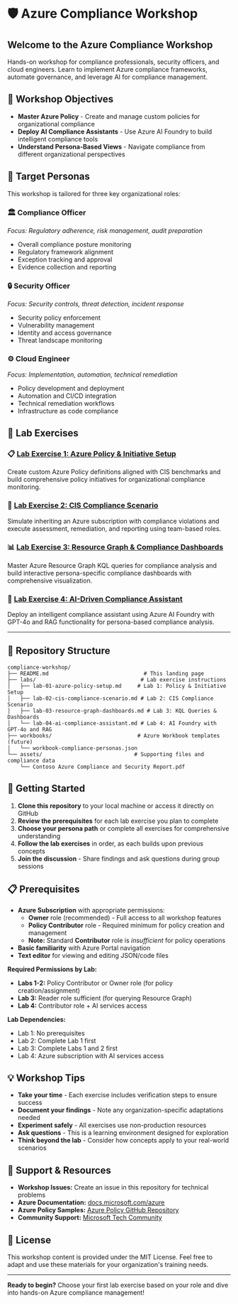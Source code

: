 # 🛡️ Azure Compliance Workshop

## Welcome to the Azure Compliance Workshop

Hands-on workshop for compliance professionals, security officers, and cloud engineers. Learn to implement Azure compliance frameworks, automate governance, and leverage AI for compliance management.

## 🎯 Workshop Objectives

- **Master Azure Policy** - Create and manage custom policies for organizational compliance
- **Deploy AI Compliance Assistants** - Use Azure AI Foundry to build intelligent compliance tools
- **Understand Persona-Based Views** - Navigate compliance from different organizational perspectives

## 👥 Target Personas

This workshop is tailored for three key organizational roles:

### 🏛️ **Compliance Officer**
*Focus: Regulatory adherence, risk management, audit preparation*
- Overall compliance posture monitoring
- Regulatory framework alignment
- Exception tracking and approval
- Evidence collection and reporting

### 🔒 **Security Officer** 
*Focus: Security controls, threat detection, incident response*
- Security policy enforcement
- Vulnerability management
- Identity and access governance
- Threat landscape monitoring

### ⚙️ **Cloud Engineer**
*Focus: Implementation, automation, technical remediation*
- Policy development and deployment
- Automation and CI/CD integration
- Technical remediation workflows
- Infrastructure as code compliance

## 🧪 Lab Exercises

### 📋 [Lab Exercise 1: Azure Policy & Initiative Setup](./labs/lab-01-azure-policy-setup.md)
Create custom Azure Policy definitions aligned with CIS benchmarks and build comprehensive policy initiatives for organizational compliance monitoring.

### 🎯 [Lab Exercise 2: CIS Compliance Scenario](./labs/lab-02-cis-compliance-scenario.md)  
Simulate inheriting an Azure subscription with compliance violations and execute assessment, remediation, and reporting using team-based roles.

### 📊 [Lab Exercise 3: Resource Graph & Compliance Dashboards](./labs/lab-03-resource-graph-dashboards.md)
Master Azure Resource Graph KQL queries for compliance analysis and build interactive persona-specific compliance dashboards with comprehensive visualization.

### 🤖 [Lab Exercise 4: AI-Driven Compliance Assistant](./labs/lab-04-ai-compliance-assistant.md)
Deploy an intelligent compliance assistant using Azure AI Foundry with GPT-4o and RAG functionality for persona-based compliance analysis.

---

## 📁 Repository Structure

```
compliance-workshop/
├── README.md                              # This landing page
├── labs/                                 # Lab exercise instructions
│   ├── lab-01-azure-policy-setup.md     # Lab 1: Policy & Initiative Setup
│   ├── lab-02-cis-compliance-scenario.md # Lab 2: CIS Compliance Scenario
│   ├── lab-03-resource-graph-dashboards.md # Lab 3: KQL Queries & Dashboards
│   └── lab-04-ai-compliance-assistant.md # Lab 4: AI Foundry with GPT-4o and RAG
├── workbooks/                           # Azure Workbook templates (future)
│   └── workbook-compliance-personas.json
└── assets/                             # Supporting files and compliance data
    └── Contoso Azure Compliance and Security Report.pdf
```

## 🚀 Getting Started

1. **Clone this repository** to your local machine or access it directly on GitHub
2. **Review the prerequisites** for each lab exercise you plan to complete
3. **Choose your persona path** or complete all exercises for comprehensive understanding
4. **Follow the lab exercises** in order, as each builds upon previous concepts
5. **Join the discussion** - Share findings and ask questions during group sessions

## 📋 Prerequisites

- **Azure Subscription** with appropriate permissions:
  - **Owner** role (recommended) - Full access to all workshop features
  - **Policy Contributor** role - Required minimum for policy creation and management
  - **Note:** Standard **Contributor** role is *insufficient* for policy operations
- **Basic familiarity** with Azure Portal navigation
- **Text editor** for viewing and editing JSON/code files

**Required Permissions by Lab:**
- **Labs 1-2:** Policy Contributor or Owner role (for policy creation/assignment)
- **Lab 3:** Reader role sufficient (for querying Resource Graph)
- **Lab 4:** Contributor role + AI services access

**Lab Dependencies:**
- Lab 1: No prerequisites  
- Lab 2: Complete Lab 1 first
- Lab 3: Complete Labs 1 and 2 first
- Lab 4: Azure subscription with AI services access

## 💡 Workshop Tips

- **Take your time** - Each exercise includes verification steps to ensure success
- **Document your findings** - Note any organization-specific adaptations needed  
- **Experiment safely** - All exercises use non-production resources
- **Ask questions** - This is a learning environment designed for exploration
- **Think beyond the lab** - Consider how concepts apply to your real-world scenarios

## 🤝 Support & Resources

- **Workshop Issues:** Create an issue in this repository for technical problems
- **Azure Documentation:** [docs.microsoft.com/azure](https://docs.microsoft.com/azure)
- **Azure Policy Samples:** [Azure Policy GitHub Repository](https://github.com/Azure/azure-policy)
- **Community Support:** [Microsoft Tech Community](https://techcommunity.microsoft.com/azure)

## 📄 License

This workshop content is provided under the MIT License. Feel free to adapt and use these materials for your organization's training needs.

---

**Ready to begin?** Choose your first lab exercise based on your role and dive into hands-on Azure compliance management!